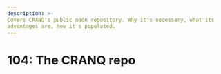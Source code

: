```yaml
---
description: >-
Covers CRANQ's public node repository. Why it's necessary, what its
advantages are, how it's populated.
---
```


# 104: The CRANQ repo
